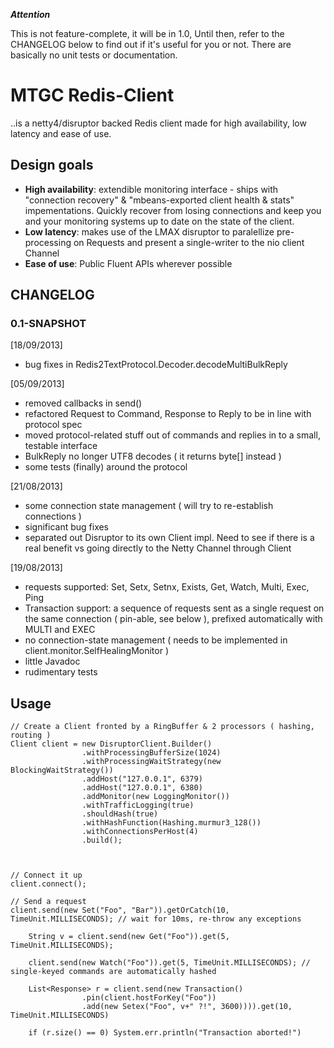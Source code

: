 ***Attention***

This is not feature-complete, it will be in 1.0, Until then, refer to the CHANGELOG below to find out if it's useful for you or not. There are basically no unit tests or documentation.

# MTGC Redis-Client

..is a netty4/disruptor backed Redis client made for high availability, low  latency and ease of use.

## Design goals


- **High availability**: extendible monitoring interface - ships with "connection recovery" & "mbeans-exported client health & stats" impementations. Quickly recover from losing connections and keep you and your monitoring systems up to date on the state of the client.
- **Low latency**: makes use of the LMAX disruptor to paralellize pre-processing on Requests and present a single-writer to the nio client Channel
- **Ease of use**: Public Fluent APIs wherever possible


## CHANGELOG

### 0.1-SNAPSHOT


[18/09/2013]

- bug fixes in Redis2TextProtocol.Decoder.decodeMultiBulkReply

[05/09/2013]

- removed callbacks in send()
- refactored Request to Command, Response to Reply to be in line with protocol spec
- moved protocol-related stuff out of commands and replies in to a small, testable interface
- BulkReply no longer UTF8 decodes ( it returns byte[] instead )
- some tests (finally) around the protocol

[21/08/2013]

- some connection state management ( will try to re-establish connections )
- significant bug fixes
- separated out Disruptor to its own Client impl. Need to see if there is a real benefit vs going directly to the Netty Channel through Client

[19/08/2013]


- requests supported: Set, Setx, Setnx, Exists, Get, Watch, Multi, Exec, Ping
- Transaction support: a sequence of requests sent as a single request on the same connection ( pin-able, see below ), prefixed automatically with MULTI and EXEC
- no connection-state management ( needs to be implemented in client.monitor.SelfHealingMonitor )
- little Javadoc
- rudimentary tests

## Usage
```
// Create a Client fronted by a RingBuffer & 2 processors ( hashing, routing )
Client client = new DisruptorClient.Builder()
				.withProcessingBufferSize(1024)
				.withProcessingWaitStrategy(new BlockingWaitStrategy())
				.addHost("127.0.0.1", 6379)
				.addHost("127.0.0.1", 6380)
				.addMonitor(new LoggingMonitor())
				.withTrafficLogging(true)
				.shouldHash(true)
				.withHashFunction(Hashing.murmur3_128())
				.withConnectionsPerHost(4)
				.build();
				

				
// Connect it up
client.connect();

// Send a request
client.send(new Set("Foo", "Bar")).getOrCatch(10, TimeUnit.MILLISECONDS); // wait for 10ms, re-throw any exceptions

	String v = client.send(new Get("Foo")).get(5, TimeUnit.MILLISECONDS);
		
	client.send(new Watch("Foo")).get(5, TimeUnit.MILLISECONDS); // single-keyed commands are automatically hashed
	
	List<Response> r = client.send(new Transaction()
				.pin(client.hostForKey("Foo"))
				.add(new Setex("Foo", v+" ?!", 3600)))).get(10, TimeUnit.MILLISECONDS)
					
	if (r.size() == 0) System.err.println("Transaction aborted!")



				
```

